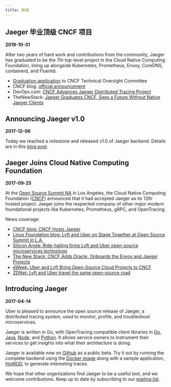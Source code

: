 ```yaml
---
title: 新闻
---
```


## Jaeger 毕业顶级 CNCF 项目

**2019-10-31**

After two years of hard work and contributions from the community, Jaeger has graduated to be the 7th top-level project in the Cloud Native Computing
Foundation, lining up alongside Kubernetes, Prometheus, Envoy, CoreDNS, containerd, and Fluentd.

- [Graduation application](https://github.com/cncf/toc/blob/master/reviews/graduation-jaeger.md) to CNCF Technical Oversight Committee
- CNCF blog: [official announcement](https://www.cncf.io/announcement/2019/10/31/cloud-native-computing-foundation-announces-jaeger-graduation/)
- DevOps.com: [CNCF Advances Jaeger Distributed Tracing Project](https://devops.com/cncf-advances-jaeger-distributed-tracing-project/)
- TheNewStack: [Jaeger Graduates CNCF, Sees a Future Without Native Jaeger Clients](https://thenewstack.io/jaeger-graduates-cncf-sees-a-future-without-native-jaeger-clients/)

## Announcing Jaeger v1.0

**2017-12-06**

Today we reached a milestone and released v1.0 of Jaeger backend. Details are in this
[blog post](https://medium.com/jaegertracing/announcing-jaeger-1-0-37b5990cc59b).

## Jaeger Joins Cloud Native Computing Foundation

**2017-09-25**

At the [Open Source Summit NA](http://events.linuxfoundation.org/events/open-source-summit-north-america) in Los Angeles,
the Cloud Native Computing Foundation ([CNCF](http://cncf.io)) announced that it had accepted Jaeger as its 12th hosted project.
Jaeger joins the respected company of other major modern foundational projects like Kubernetes, Prometheus, gRPC, and OpenTracing.

News coverage:

- [CNCF blog: CNCF Hosts Jaeger](https://www.cncf.io/blog/2017/09/13/cncf-hosts-jaeger/)
- [Linux Foundation blog: Lyft and Uber on Stage Together at Open Source Summit in L.A.](https://www.linuxfoundation.org/blog/2017/09/lyft-and-uber-on-stage-together-at-open-source-summit-in-l-a/)
- [Silicon Angle: Ride-hailing firms Lyft and Uber open-source microservices technology](https://siliconangle.com/blog/2017/09/13/ride-sharing-firms-lyft-uber-donate-microservices-tech-open-source-community/)
- [The New Stack: CNCF Adds Oracle, Onboards the Envoy and Jaeger Projects](https://thenewstack.io/cncf-adds-oracle-onboards-envoy-jaeger-projects/)
- [eWeek: Uber and Lyft Bring Open-Source Cloud Projects to CNCF](http://www.eweek.com/cloud/uber-and-lyft-bring-open-source-cloud-projects-to-cncf)
- [ZDNet: Lyft and Uber travel the same open-source road](http://www.zdnet.com/article/lyft-and-uber-travel-the-same-open-source-road/)

## Introducing Jaeger

**2017-04-14**

<!-- <img align="right" src="/img/jaeger-vector.svg"> -->

Uber is pleased to announce the open source release of Jaeger, a distributed tracing system, used to monitor, profile, and troubleshoot microservices.

Jaeger is written in Go, with OpenTracing compatible client libraries in [Go](https://github.com/jaegertracing/jaeger-client-go), [Java](https://github.com/jaegertracing/jaeger-client-java), [Node](https://github.com/jaegertracing/jaeger-client-node), and [Python](https://github.com/jaegertracing/jaeger-client-python). It allows service owners to instrument their services to get insights into what their architecture is doing.

Jaeger is available now on [Github](https://github.com/jaegertracing/jaeger) as a public beta. Try it out by running the complete backend using the [Docker image](http://jaeger.readthedocs.io/en/latest/getting_started/#all-in-one-docker-image) along with a sample application, [HotROD](http://jaeger.readthedocs.io/en/latest/getting_started/#sample-application), to generate interesting traces.

We hope that other organizations find Jaeger to be a useful tool, and we welcome contributions.
Keep up to date by subscribing to our [mailing list](https://groups.google.com/forum/#!forum/jaeger-tracing).
